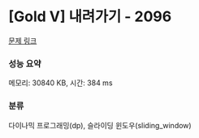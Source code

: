 # [Gold V] 내려가기 - 2096 

[문제 링크](https://www.acmicpc.net/problem/2096) 

### 성능 요약

메모리: 30840 KB, 시간: 384 ms

### 분류

다이나믹 프로그래밍(dp), 슬라이딩 윈도우(sliding_window)

